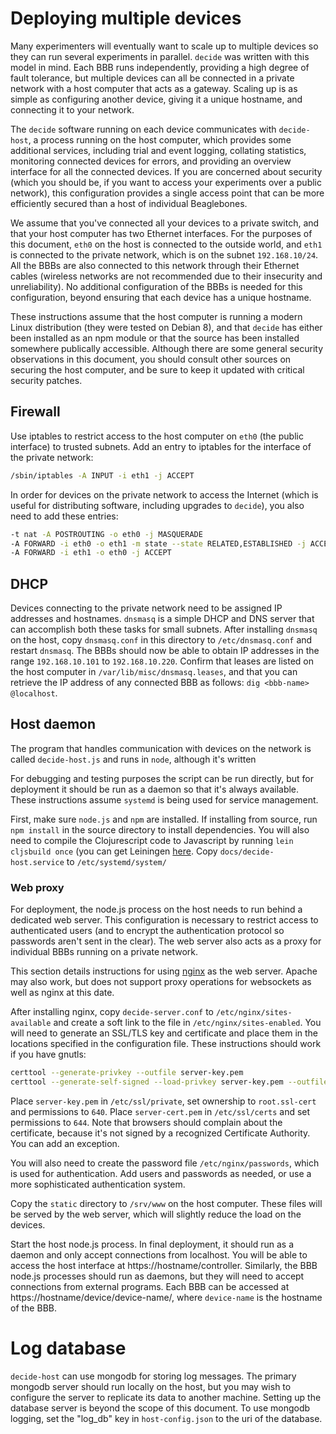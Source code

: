 # Deploying multiple devices

Many experimenters will eventually want to scale up to multiple devices so they can run several experiments in parallel. `decide` was written with this model in mind. Each BBB runs independently, providing a high degree of fault tolerance, but multiple devices can all be connected in a private network with a host computer that acts as a gateway. Scaling up is as simple as configuring another device, giving it a unique hostname, and connecting it to your network.

The `decide` software running on each device communicates with `decide-host`, a process running on the host computer, which provides some additional services, including trial and event logging, collating statistics, monitoring connected devices for errors, and providing an overview interface for all the connected devices. If you are concerned about security (which you should be, if you want to access your experiments over a public network), this configuration provides a single access point that can be more efficiently secured than a host of individual Beaglebones.

We assume that you've connected all your devices to a private switch, and that your host computer has two Ethernet interfaces. For the purposes of this document, `eth0` on the host is connected to the outside world, and `eth1` is connected to the private network, which is on the subnet `192.168.10/24`. All the BBBs are also connected to this network through their Ethernet cables (wireless networks are not recommended due to their insecurity and unreliability). No additional configuration of the BBBs is needed for this configuration, beyond ensuring that each device has a unique hostname.

These instructions assume that the host computer is running a modern Linux distribution (they were tested on Debian 8), and that `decide` has either been installed as an npm module or that the source has been installed somewhere publically accessible.  Although there are some general security observations in this document, you should consult other sources on securing the host computer, and be sure to keep it updated with critical security patches.

## Firewall

Use iptables to restrict access to the host computer on `eth0` (the public interface) to trusted subnets. Add an entry to iptables for the interface of the private network:

```bash
/sbin/iptables -A INPUT -i eth1 -j ACCEPT
```

In order for devices on the private network to access the Internet (which is useful for distributing software, including upgrades to `decide`), you also need to add these entries:

```bash
-t nat -A POSTROUTING -o eth0 -j MASQUERADE
-A FORWARD -i eth0 -o eth1 -m state --state RELATED,ESTABLISHED -j ACCEPT
-A FORWARD -i eth1 -o eth0 -j ACCEPT
```

## DHCP

Devices connecting to the private network need to be assigned IP addresses and hostnames. `dnsmasq` is a simple DHCP and DNS server that can accomplish both these tasks for small subnets.  After installing `dnsmasq` on the host, copy `dnsmasq.conf` in this directory to `/etc/dnsmasq.conf` and restart `dnsmasq`. The BBBs should now be able to obtain IP addresses in the range `192.168.10.101` to `192.168.10.220`. Confirm that leases are listed on the host computer in `/var/lib/misc/dnsmasq.leases`, and that you can retrieve the IP address of any connected BBB as follows: `dig <bbb-name> @localhost`.

## Host daemon

The program that handles communication with devices on the network is called `decide-host.js` and runs in `node`, although it's written

For debugging and testing purposes the script can be run directly, but for deployment it should be run as a daemon so that it's always available.  These instructions assume `systemd` is being used for service management.

First, make sure `node.js` and `npm` are installed. If installing from source, run `npm install` in the source directory to install dependencies. You will also need to compile the Clojurescript code to Javascript by running `lein cljsbuild once` (you can get Leiningen [here](http://leiningen.org). Copy `docs/decide-host.service` to `/etc/systemd/system/`

### Web proxy

For deployment, the node.js process on the host needs to run behind a dedicated web server. This configuration is necessary to restrict access to authenticated users (and to encrypt the authentication protocol so passwords aren't sent in the clear).  The web server also acts as a proxy for individual BBBs running on a private network.

This section details instructions for using [nginx](http://nginx.org/) as the web server. Apache may also work, but does not support proxy operations for websockets as well as nginx at this date.

After installing nginx, copy `decide-server.conf` to `/etc/nginx/sites-available` and create a soft link to the file in `/etc/nginx/sites-enabled`. You will need to generate an SSL/TLS key and certificate and place them in the locations specified in the configuration file. These instructions should work if you have gnutls:

```bash
certtool --generate-privkey --outfile server-key.pem
certtool --generate-self-signed --load-privkey server-key.pem --outfile server-cert.pem
```

Place `server-key.pem` in `/etc/ssl/private`, set ownership to `root.ssl-cert` and permissions to `640`. Place `server-cert.pem` in `/etc/ssl/certs` and set permissions to `644`. Note that browsers should complain about the certificate, because it's not signed by a recognized Certificate Authority. You can add an exception.

You will also need to create the password file `/etc/nginx/passwords`, which is
used for authentication. Add users and passwords as needed, or use a more
sophisticated authentication system.

Copy the `static` directory to `/srv/www` on the host computer. These files will be served by the web server, which will slightly reduce the load on the devices.

Start the host node.js process. In final deployment, it should run as a daemon and only accept connections from localhost. You will be able to access the host interface at https://hostname/controller. Similarly, the BBB node.js processes should run as daemons, but they will need to accept connections from external programs. Each BBB can be accessed at https://hostname/device/device-name/, where `device-name` is the hostname of the BBB.

# Log database

`decide-host` can use mongodb for storing log messages. The primary mongodb server should run locally on the host, but you may wish to configure the server to replicate its data to another machine. Setting up the database server
is beyond the scope of this document. To use mongodb logging, set the "log_db" key in `host-config.json` to the uri of the database.
